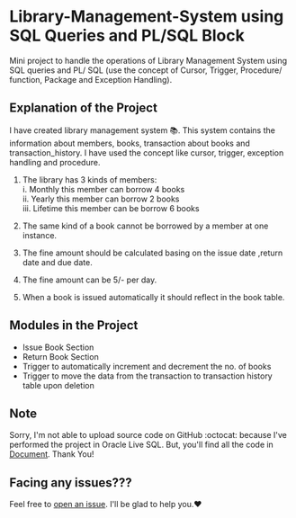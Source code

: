 # Library-Management-System using SQL Queries and PL/SQL Block
Mini project to handle the operations of Library Management System using SQL queries and PL/ SQL (use the concept of Cursor, Trigger, Procedure/ function, Package and Exception Handling).

## Explanation of the Project
I have created library management system 📚. This system contains the information about members, books, transaction about books and transaction_history. I have used the concept like cursor, trigger, exception handling and procedure.

1. The library has 3 kinds of members:<br>
   i.   Monthly this member can borrow 4 books <br>
   ii.  Yearly this member can borrow 2 books <br>
   iii. Lifetime this member can be borrow 6 books

2. The same kind of a book cannot be borrowed by a member at one instance.

3. The fine amount should be calculated basing on the issue date ,return date and due date.

4. The fine amount can be 5/- per day.

5. When a book is issued automatically it should reflect in the book table.

## Modules in the Project
-   Issue Book Section
-   Return Book Section
-   Trigger to automatically increment and decrement the no. of books
-   Trigger to move the data from the transaction to transaction history table upon deletion

## Note
Sorry, I'm not able to upload source code on GitHub :octocat: because I've performed the project in Oracle Live SQL. But, you'll find all the code in [Document](https://github.com/iamdhrutipatel/Library-Management-System/blob/main/Library%20Management%20System.pdf).
Thank You!


## Facing any issues???
Feel free to [open an issue](https://github.com/iamdhrutipatel/Library-Management-System/issues/new?assignees=&labels=Query&title=Query). I'll be glad to help you.❤️

